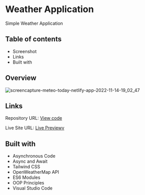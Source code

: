 # Weather Application

Simple Weather Application

## Table of contents
- Screenshot
- Links
- Built with

## Overview
![screencapture-meteo-today-netlify-app-2022-11-14-19_02_47](https://user-images.githubusercontent.com/107273888/201733307-ad746725-fe04-4b1d-b485-a653128090ad.png)



## Links 
Repository URL: [View code](https://github.com/devemit/Weather-app-JS)

Live Site URL: [Live Previewv](https://meteo-today.netlify.app/)

## Built with
- Asynchronous Code
- Async and Await
- Tailwind CSS
- OpenWeatherMap API
- ES6 Modules
- OOP Principles
- Visual Studio Code






